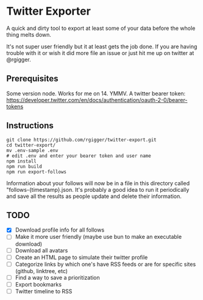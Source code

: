 # Twitter Exporter

A quick and dirty tool to export at least some of your data before the whole thing melts down.

It's not super user friendly but it at least gets the job done. If you are having trouble with it or wish it did more file an issue or just hit me up on twitter at @rgigger.

## Prerequisites

Some version node. Works for me on 14. YMMV.
A twitter bearer token: https://developer.twitter.com/en/docs/authentication/oauth-2-0/bearer-tokens

## Instructions

```
git clone https://github.com/rgigger/twitter-export.git
cd twitter-export/
mv .env-sample .env
# edit .env and enter your bearer token and user name
npm install
npm run build
npm run export-follows
```

Information about your follows will now be in a file in this directory called "follows-{timestamp}.json. It's probably a good idea to run it periodically and save all the results as people update and delete their information.

## TODO

- [x] Download profile info for all follows
- [ ] Make it more user friendly (maybe use bun to make an executable download)
- [ ] Download all avatars
- [ ] Create an HTML page to simulate their twitter profile
- [ ] Categorize links by which one's have RSS feeds or are for specific sites (github, linktree, etc)
- [ ] Find a way to save a prioritization
- [ ] Export bookmarks
- [ ] Twitter timeline to RSS